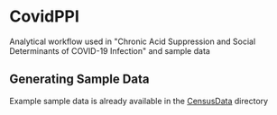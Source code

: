 # CovidPPI
Analytical workflow used in "Chronic Acid Suppression and Social Determinants of COVID-19 Infection" and sample data

## Generating Sample Data
Example sample data is already available in the [CensusData](/CensusData/) directory

